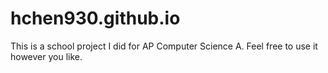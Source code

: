 # hchen930.github.io
This is a school project I did for AP Computer Science A. Feel free to use it however you like. 
